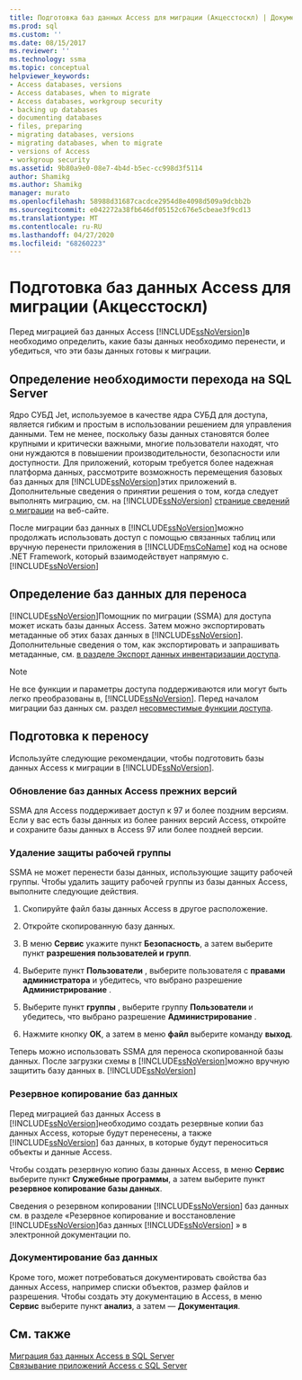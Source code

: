 ```yaml
---
title: Подготовка баз данных Access для миграции (Акцесстоскл) | Документация Майкрософт
ms.prod: sql
ms.custom: ''
ms.date: 08/15/2017
ms.reviewer: ''
ms.technology: ssma
ms.topic: conceptual
helpviewer_keywords:
- Access databases, versions
- Access databases, when to migrate
- Access databases, workgroup security
- backing up databases
- documenting databases
- files, preparing
- migrating databases, versions
- migrating databases, when to migrate
- versions of Access
- workgroup security
ms.assetid: 9b80a9e0-08e7-4b4d-b5ec-cc998d3f5114
author: Shamikg
ms.author: Shamikg
manager: murato
ms.openlocfilehash: 58988d31687cacdce2954d8e4098d509a9dcbb2b
ms.sourcegitcommit: e042272a38fb646df05152c676e5cbeae3f9cd13
ms.translationtype: MT
ms.contentlocale: ru-RU
ms.lasthandoff: 04/27/2020
ms.locfileid: "68260223"
---
```

# <a name="preparing-access-databases-for-migration-accesstosql"></a>Подготовка баз данных Access для миграции (Акцесстоскл)
Перед миграцией баз данных Access [!INCLUDE[ssNoVersion](../../includes/ssnoversion-md.md)]в необходимо определить, какие базы данных необходимо перенести, и убедиться, что эти базы данных готовы к миграции.  
  
## <a name="determining-when-to-migrate-to-sql-server"></a>Определение необходимости перехода на SQL Server  
Ядро СУБД Jet, используемое в качестве ядра СУБД для доступа, является гибким и простым в использовании решением для управления данными. Тем не менее, поскольку базы данных становятся более крупными и критически важными, многие пользователи находят, что они нуждаются в повышении производительности, безопасности или доступности. Для приложений, которым требуется более надежная платформа данных, рассмотрите возможность перемещения базовых баз данных для [!INCLUDE[ssNoVersion](../../includes/ssnoversion-md.md)]этих приложений в. Дополнительные сведения о принятии решения о том, когда следует выполнять миграцию, см. на [!INCLUDE[ssNoVersion](../../includes/ssnoversion-md.md)] [странице сведений о миграции](https://go.microsoft.com/fwlink/?LinkId=68571) на веб-сайте.  
  
После миграции баз данных в [!INCLUDE[ssNoVersion](../../includes/ssnoversion-md.md)]можно продолжать использовать доступ с помощью связанных таблиц или вручную перенести приложения в [!INCLUDE[msCoName](../../includes/msconame_md.md)] код на основе .NET Framework, который взаимодействует напрямую с. [!INCLUDE[ssNoVersion](../../includes/ssnoversion-md.md)]  
  
## <a name="determining-which-databases-to-migrate"></a>Определение баз данных для переноса  
[!INCLUDE[ssNoVersion](../../includes/ssnoversion-md.md)]Помощник по миграции (SSMA) для доступа может искать базы данных Access. Затем можно экспортировать метаданные об этих базах данных в [!INCLUDE[ssNoVersion](../../includes/ssnoversion-md.md)]. Дополнительные сведения о том, как экспортировать и запрашивать метаданные, см. [в разделе Экспорт данных инвентаризации доступа](exporting-an-access-inventory-accesstosql.md).  

   > [!NOTE]
   > Не все функции и параметры доступа поддерживаются или могут быть легко преобразованы в, [!INCLUDE[ssNoVersion](../../includes/ssnoversion-md.md)]. Перед началом миграции баз данных см. раздел [несовместимые функции доступа](incompatible-access-features-accesstosql.md).
  
## <a name="preparing-for-migration"></a>Подготовка к переносу  
Используйте следующие рекомендации, чтобы подготовить базы данных Access к миграции в [!INCLUDE[ssNoVersion](../../includes/ssnoversion-md.md)].  
  
### <a name="upgrading-older-access-databases"></a>Обновление баз данных Access прежних версий  
SSMA для Access поддерживает доступ к 97 и более поздним версиям. Если у вас есть базы данных из более ранних версий Access, откройте и сохраните базы данных в Access 97 или более поздней версии.  
  
### <a name="removing-workgroup-protection"></a>Удаление защиты рабочей группы  
SSMA не может перенести базы данных, использующие защиту рабочей группы. Чтобы удалить защиту рабочей группы из базы данных Access, выполните следующие действия.  
  
1.  Скопируйте файл базы данных Access в другое расположение.  
  
2.  Откройте скопированную базу данных.  
  
3.  В меню **Сервис** укажите пункт **Безопасность**, а затем выберите пункт **разрешения пользователей и групп**.  
  
4.  Выберите пункт **Пользователи** , выберите пользователя с **правами администратора** и убедитесь, что выбрано разрешение **Администрирование** .  
  
5.  Выберите пункт **группы** , выберите группу **Пользователи** и убедитесь, что выбрано разрешение **Администрирование** .  
  
6.  Нажмите кнопку **ОК**, а затем в меню **файл** выберите команду **выход**.  
  
Теперь можно использовать SSMA для переноса скопированной базы данных. После загрузки схемы в [!INCLUDE[ssNoVersion](../../includes/ssnoversion-md.md)]можно вручную защитить базу данных в. [!INCLUDE[ssNoVersion](../../includes/ssnoversion-md.md)]  
  
### <a name="backing-up-databases"></a>Резервное копирование баз данных  
Перед миграцией баз данных Access в [!INCLUDE[ssNoVersion](../../includes/ssnoversion-md.md)]необходимо создать резервные копии баз данных Access, которые будут перенесены, а также [!INCLUDE[ssNoVersion](../../includes/ssnoversion-md.md)] баз данных, в которые будут переноситься объекты и данные Access.  
  
Чтобы создать резервную копию базы данных Access, в меню **Сервис** выберите пункт **Служебные программы**, а затем выберите пункт **резервное копирование базы данных**.  
  
Сведения о резервном копировании [!INCLUDE[ssNoVersion](../../includes/ssnoversion-md.md)] баз данных см. в разделе «Резервное копирование и восстановление [!INCLUDE[ssNoVersion](../../includes/ssnoversion-md.md)]баз данных [!INCLUDE[ssNoVersion](../../includes/ssnoversion-md.md)] » в электронной документации по.  
  
### <a name="documenting-databases"></a>Документирование баз данных  
Кроме того, может потребоваться документировать свойства баз данных Access, например списки объектов, размер файлов и разрешения. Чтобы создать эту документацию в Access, в меню **Сервис** выберите пункт **анализ**, а затем — **Документация**.  
  
## <a name="see-also"></a>См. также  
[Миграция баз данных Access в SQL Server](migrating-access-databases-to-sql-server-azure-sql-db-accesstosql.md)  
[Связывание приложений Access с SQL Server](linking-access-applications-to-sql-server-azure-sql-db-accesstosql.md)
